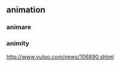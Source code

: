 ## animation

<v-dict word="animation"></v-dict>

### animare

<v-dict word="unanimous"></v-dict>

<v-dict word="uni"></v-dict>

<v-dict word="animare"></v-dict>

<v-dict word="animal"></v-dict>

### animity

<v-dict word="equanimity"></v-dict>

<v-dict word="equal"></v-dict>

<v-dict word="animity"></v-dict>

<v-dict word="magnanimity"></v-dict>

<v-dict word="magn"></v-dict>

<v-dict word="animadvert"></v-dict>

<v-dict word="anima"></v-dict>

<v-dict word="vert"></v-dict>

http://www.yuloo.com/news/106890.shtml
